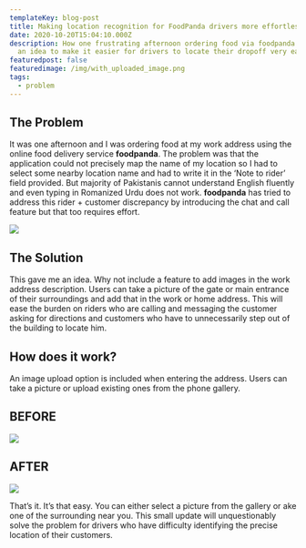 ```yaml
---
templateKey: blog-post
title: Making location recognition for FoodPanda drivers more effortless
date: 2020-10-20T15:04:10.000Z
description: How one frustrating afternoon ordering food via foodpanda gave me
  an idea to make it easier for drivers to locate their dropoff very easily
featuredpost: false
featuredimage: /img/with_uploaded_image.png
tags:
  - problem
---
```



## The Problem

It was one afternoon and I was ordering food at my work address using the online food delivery service **foodpanda**. The problem was that the application could not precisely map the name of my location so I had to select some nearby location name and had to write it in the ‘Note to rider’ field provided. But majority of Pakistanis cannot understand English fluently and even typing in Romanized Urdu does not work. **foodpanda** has tried to address this rider + customer discrepancy by introducing the chat and call feature but that too requires effort. 

![](/img/screenshot_20210228-154424.jpg)

## The Solution

This gave me an idea. Why not include a feature to add images in the work address description. Users can take a picture of the gate or main entrance of their surroundings and add that in the work or home address. This will ease the burden on riders who are calling and messaging the customer asking for directions and customers who have to unnecessarily step out of the building to locate him.

## How does it work?

An image upload option is included when entering the address. Users can take a picture or upload existing ones from the phone gallery.

## BEFORE

![](/img/with_image.png)

## AFTER

![](/img/with_uploaded_image.png)

That’s it. It’s that easy. You can either select a picture from the gallery or ake one of the surrounding near you. This small update will unquestionably solve the problem for drivers who have difficulty identifying the precise location of their customers.